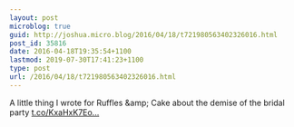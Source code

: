 ```yaml
---
layout: post
microblog: true
guid: http://joshua.micro.blog/2016/04/18/t721980563402326016.html
post_id: 35816
date: 2016-04-18T19:35:54+1100
lastmod: 2019-07-30T17:41:23+1100
type: post
url: /2016/04/18/t721980563402326016.html
---
```

A little thing I wrote for Ruffles &amp;amp; Cake about the demise of the bridal party [t.co/KxaHxK7Eo...](https://t.co/KxaHxK7Eo0)
